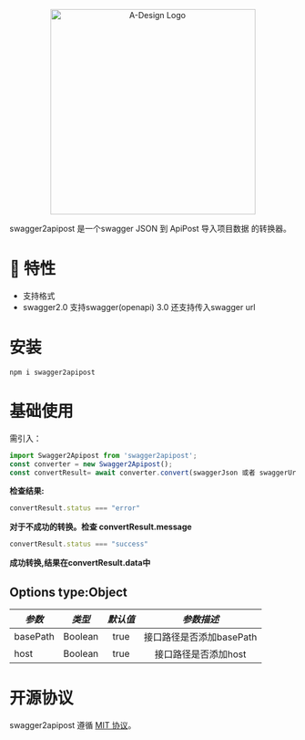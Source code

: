 <p align="center">
  <a href="https://adesign.apipost.cn/" target="_blank">
    <img alt="A-Design Logo" width="360" src="https://img.cdn.apipost.cn/cdn/opensource/apipost-opensource.svg" />
  </a>
</p>

swagger2apipost 是一个swagger JSON 到 ApiPost 导入项目数据 的转换器。

# 🎉 特性

- 支持格式 
- swagger2.0 支持swagger(openapi) 3.0  还支持传入swagger url
# 安装

```shell
npm i swagger2apipost
```

# 基础使用
需引入：

```js
import Swagger2Apipost from 'swagger2apipost';
const converter = new Swagger2Apipost();
const convertResult= await converter.convert(swaggerJson 或者 swaggerUrl,options);
```
**检查结果:**

```js
convertResult.status === "error"
```
**对于不成功的转换。检查 convertResult.message**

```js
convertResult.status === "success"
```
**成功转换,结果在convertResult.data中**

## Options type:Object

| *参数* | *类型* | *默认值* | *参数描述* |
| --- | --- | :---: | :---: |
| basePath | Boolean | true | 接口路径是否添加basePath |
| host | Boolean | true | 接口路径是否添加host |

# 开源协议

swagger2apipost 遵循 [MIT 协议](https://github.com/Apipost-Team/swagger2apipost)。
